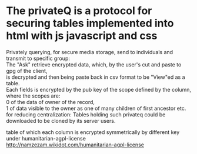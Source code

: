# The privateQ is a protocol for securing tables implemented into html with js javascript and css
 <p> Privately querying, for secure media storage, send to individuals and transmit to specific group:<br>
	  The "Ask" retrieve encrypted data, which, by the user's cut and paste to gpg of the client, <br>
	  is decrypted and then being paste back in csv format to be "View"ed as a table.<br> 	  
 	  Each fields is encrypted by the pub key of the scope defined by the column,
 	  where the scopes are: <br>
 	  0 of the data of owner of the record, <br>
 	  1 of data visible to the owner as one of many children of first ancestor etc.<br>
 	  for reducing centralization: Tables holding such privateq could be downloaded to be cloned by its server users. <br>
 	   </p> 
 	   
table of which each column is encrypted symmetrically by different key
under humanitarian-agpl-license http://namzezam.wikidot.com/humanitarian-agpl-license
